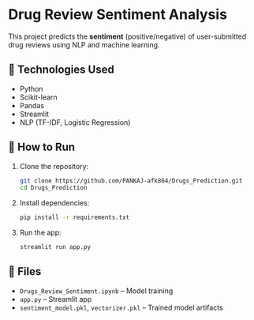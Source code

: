 # Drug Review Sentiment Analysis

This project predicts the **sentiment** (positive/negative) of user-submitted drug reviews using NLP and machine learning.

## 🔧 Technologies Used
- Python
- Scikit-learn
- Pandas
- Streamlit
- NLP (TF-IDF, Logistic Regression)

## 🚀 How to Run
1. Clone the repository:
   ```bash
   git clone https://github.com/PANKAJ-afk864/Drugs_Prediction.git
   cd Drugs_Prediction
   ```

2. Install dependencies:
   ```bash
   pip install -r requirements.txt
   ```

3. Run the app:
   ```bash
   streamlit run app.py
   ```

## 📁 Files
- `Drugs_Review_Sentiment.ipynb` – Model training
- `app.py` – Streamlit app
- `sentiment_model.pkl`, `vectorizer.pkl` – Trained model artifacts
